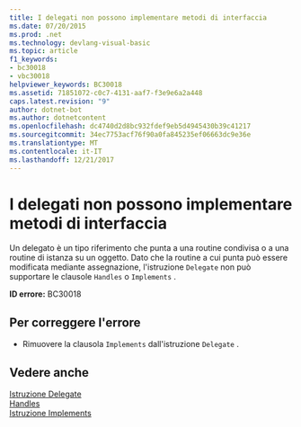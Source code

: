 ```yaml
---
title: I delegati non possono implementare metodi di interfaccia
ms.date: 07/20/2015
ms.prod: .net
ms.technology: devlang-visual-basic
ms.topic: article
f1_keywords:
- bc30018
- vbc30018
helpviewer_keywords: BC30018
ms.assetid: 71851072-c0c7-4131-aaf7-f3e9e6a2a448
caps.latest.revision: "9"
author: dotnet-bot
ms.author: dotnetcontent
ms.openlocfilehash: dc4740d2d8bc932fdef9eb5d4945430b39c41217
ms.sourcegitcommit: 34ec7753acf76f90a0fa845235ef06663dc9e36e
ms.translationtype: MT
ms.contentlocale: it-IT
ms.lasthandoff: 12/21/2017
---
```

# <a name="delegates-cannot-implement-interface-methods"></a>I delegati non possono implementare metodi di interfaccia
Un delegato è un tipo riferimento che punta a una routine condivisa o a una routine di istanza su un oggetto. Dato che la routine a cui punta può essere modificata mediante assegnazione, l'istruzione `Delegate` non può supportare le clausole `Handles` o `Implements` .  
  
 **ID errore:** BC30018  
  
## <a name="to-correct-this-error"></a>Per correggere l'errore  
  
-   Rimuovere la clausola `Implements` dall'istruzione `Delegate` .  
  
## <a name="see-also"></a>Vedere anche  
   
 [Istruzione Delegate](../../visual-basic/language-reference/statements/delegate-statement.md)  
 [Handles](../../visual-basic/language-reference/statements/handles-clause.md)  
 [Istruzione Implements](../../visual-basic/language-reference/statements/implements-statement.md)
